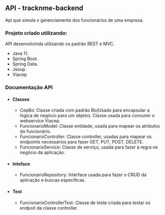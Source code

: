 ## API - tracknme-backend

Api que simula o gerenciamente dos funcionários de uma empresa. 

### Projeto criado utilizando:

API desenvolvinda utilizando os padrão REST e MVC.

- Java 11.
- Spring Boot.
- Spring Data.
- Jsoup
- Viacep

### Documentação API

- #### Classes

  - CepBo: Classe criada com padrão Bo(Usado para encapsular a lógica de negócio para um objeto). Classe usada para consumir o webservice Viacep.
  - FuncionarioModel: Classe entidade, usada para mapear os atributos do funcionário.
  - FuncionarioController: Classe controller, usadas para mapear os endpoints necessários para fazer GET, PUT, POST, DELETE.
  - FuncionarioService: Classe de serviço, usada para fazer a regra ne negócio da aplicação.

- #### Inteface

  - FuncionarioRepository: Interface usada para fazer o CRUD da aplicação e buscas especificas.

- #### Test

  - FuncionarioControllerTest: Classe de teste criada para testar os endpoit da classe controller.

